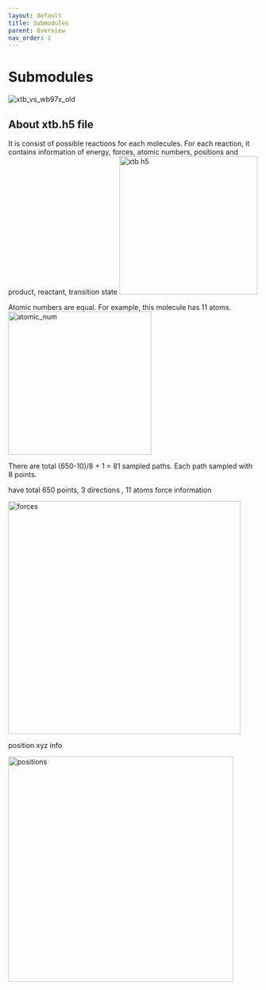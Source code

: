 ```yaml
---
layout: default
title: Submodules
parent: Overview
nav_order: 1
---
```


# Submodules
![xtb_vs_wb97x_old](https://github.com/user-attachments/assets/a00aa85c-b6ee-466d-989f-60683dd487d8)


## About xtb.h5 file
It is consist of possible reactions for each molecules.
For each reaction, it contains information of 
energy, forces, atomic numbers, positions and
product, reactant, transition state
<img width="278" alt="xtb h5" src="https://github.com/user-attachments/assets/556501d6-d1d8-40be-8ade-654bec69b508">

Atomic numbers are equal. For example, this molecule has 11 atoms.
<img width="288" alt="atomic_num" src="https://github.com/user-attachments/assets/dace0a38-cb02-455a-ba54-188cc12fcb93">

There are total (650-10)/8 + 1 = 81 sampled paths.
Each path sampled with 8 points.

have total 650 points, 3 directions , 11 atoms force information

<img width="468" alt="forces" src="https://github.com/user-attachments/assets/168d4347-851c-4e49-9975-c3d770d6fcdd">

position xyz info


<img width="453" alt="positions" src="https://github.com/user-attachments/assets/f124621d-08fa-4650-b627-becfc3b37d36">




